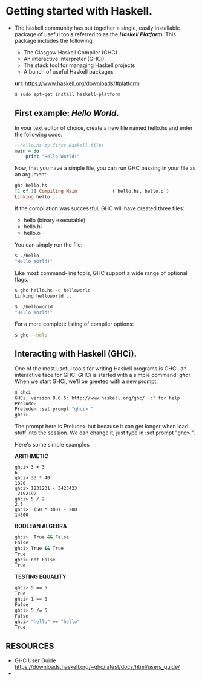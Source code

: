 # Getting started with Haskell.

- The haskell community has put together a single, easily installable package of useful tools referred to as the ***Haskell Platform***. This package includes the following:

  - The Glasgow Haskell Compiler (GHC)
  - An interactive interpreter (GHCi)
  - The stack tool for managing Haskell projects
  - A bunch of useful Haskell packages

  **url:** https://www.haskell.org/downloads/#platform

  ```bash
  $ sudo apt-get install haskell-platform
  ```

  

  ## **First example:** *Hello World*. 

  In your text editor of choice, create a new file named hello.hs and enter the following code:

  ```haskell
  --hello.hs my first Haskell file!
  main = do
      print "Hello World!"
  ```

  Now, that you have a simple file, you can run GHC passing in your file as an argument:

  ```haskell
  ghc hello.hs
  [1 of 1] Compiling Main             ( hello.hs, hello.o )
  Linking hello ...
  ```

  If the compilation was successful, GHC will have created three files:

  -  hello  (binary executable)
  - hello.hi
  - hello.o

  You can simply run the file:

  ```bash
  $ ./hello
  "Hello World!"
  ```

  Like most command-line tools, GHC support a wide range of optional flags. 

  ```bash
  $ ghc hello.hs -o helloworld
  Linking helloworld ...
  
  $ ./helloworld 
  "Hello World!"
  ```

  For a more complete listing of compiler options:

  ```bash
  $ ghc --help
  ```

  

  ## Interacting with Haskell (GHCi).

  One of the most useful tools for writing Haskell programs is GHCi, an interactive face for GHC. GHCi is started with a simple command: *ghci*. When we start GHCi, we'll be greeted with a new prompt:

  ```bash
  $ ghci
  GHCi, version 8.6.5: http://www.haskell.org/ghc/  :? for help
  Prelude>
  Prelude> :set prompt "ghci> "
  ghci> 
  ```
  
  The prompt here is Prelude> but because it can get longer when load stuff into the session.  We can change it, just type in :set prompt "ghc> ".
  
  Here's some simple examples
  
  **ARITHMETIC**
  
  ```
  ghci> 3 + 3
  6
  ghci> 33 * 40
  1320
  ghci> 1231231 - 3423423
  -2192192
  ghci> 5 / 2
  2.5
  ghci>  (50 * 300) - 200
  14800
  ```
  
  **BOOLEAN ALGEBRA**
  
  ```bash
  ghci>  True && False
  False
  ghci> True && True
  True
  ghci> not False
  True
  ```
  
  **TESTING EQUALITY**
  
  ```bash
  ghci> 5 == 5
  True
  ghci> 1 == 0
  False
  ghci> 5 /= 5
  False
  ghci> "hello" == "hello"
  True
  ```
  
  
  
   
  
  
  
  
  
  
  
  
  
  
  
  
  
  
  
  
  
  











## RESOURCES

- GHC User Guide https://downloads.haskell.org/~ghc/latest/docs/html/users_guide/
- 